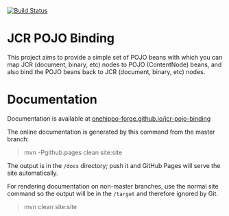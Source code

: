 [![Build Status](https://travis-ci.org/onehippo-forge/jcr-pojo-binding.svg?branch=master)](https://travis-ci.org/onehippo-forge/jcr-pojo-binding)

# JCR POJO Binding

This project aims to provide a simple set of POJO beans with which you can map JCR (document, binary, etc) nodes to POJO 
(ContentNode) beans, and also bind the POJO beans back to JCR (document, binary, etc) nodes. 

# Documentation 

Documentation is available at [onehippo-forge.github.io/jcr-pojo-binding](https://onehippo-forge.github.io/jcr-pojo-binding)

The online documentation is generated by this command from the master branch:

 > mvn -Pgithub.pages clean site:site
 
The output is in the ```/docs``` directory; push it and GitHub Pages will serve the site automatically. 

For rendering documentation on non-master branches, use the normal site command so the output will be in the ```/target``` 
and therefore ignored by Git.

 > mvn clean site:site
